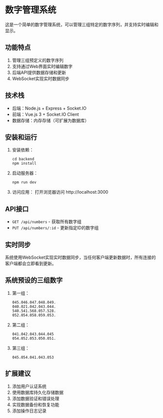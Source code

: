 # 数字管理系统

这是一个简单的数字管理系统，可以管理三组特定的数字序列，并支持实时编辑和显示。

## 功能特点

1. 管理三组预定义的数字序列
2. 支持通过Web界面实时编辑数字
3. 后端API提供数据存储和更新
4. WebSocket实现实时数据同步

## 技术栈

- 后端：Node.js + Express + Socket.IO
- 前端：Vue.js 3 + Socket.IO Client
- 数据存储：内存存储（可扩展为数据库）

## 安装和运行

1. 安装依赖：
   ```
   cd backend
   npm install
   ```

2. 启动服务器：
   ```
   npm run dev
   ```

3. 访问应用：
   打开浏览器访问 http://localhost:3000

## API接口

- `GET /api/numbers` - 获取所有数字组
- `PUT /api/numbers/:id` - 更新指定ID的数字组

## 实时同步

系统使用WebSocket实现实时数据同步，当任何客户端更新数据时，所有连接的客户端都会立即看到更新。

## 系统预设的三组数字

1. 第一组：
   ```
   045.046.047.048.049.
   040.021.042.043.044.
   540.541.568.057.528.
   052.054.058.059.053.
   ```

2. 第二组：
   ```
   041.042.043.044.045
   054.052.053.050.051.
   ```

3. 第三组：
   ```
   045.054.041.043.053
   ```

## 扩展建议

1. 添加用户认证系统
2. 使用数据库持久化存储数据
3. 添加数据验证和错误处理
4. 实现数据备份和恢复功能
5. 添加操作日志记录